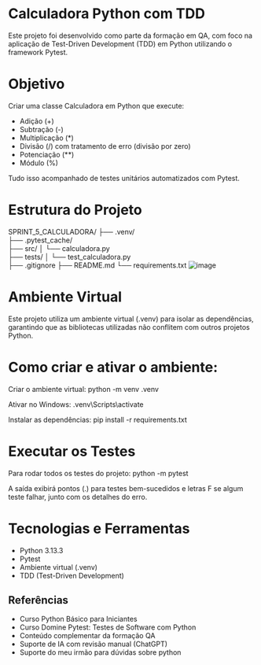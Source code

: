# Calculadora Python com TDD

Este projeto foi desenvolvido como parte da formação em QA, com foco na aplicação de Test-Driven Development (TDD) em Python utilizando o framework Pytest.

# Objetivo

Criar uma classe Calculadora em Python que execute:

- Adição (+)
- Subtração (-)
- Multiplicação (*)
- Divisão (/) com tratamento de erro (divisão por zero)
- Potenciação (**)
- Módulo (%)

Tudo isso acompanhado de testes unitários automatizados com Pytest.

# Estrutura do Projeto

SPRINT_5_CALCULADORA/
├── .venv/                    
├── .pytest_cache/            
├── src/
│   └── calculadora.py        
├── tests/
│   └── test_calculadora.py   
├── .gitignore
├── README.md
└── requirements.txt
![image](https://github.com/user-attachments/assets/2fe86cdf-8e75-440a-9fd5-17a00af8ca83)


# Ambiente Virtual

Este projeto utiliza um ambiente virtual (.venv) para isolar as dependências, garantindo que as bibliotecas utilizadas não conflitem com outros projetos Python.

# Como criar e ativar o ambiente:

Criar o ambiente virtual:
    python -m venv .venv

Ativar no Windows:
    .venv\Scripts\activate

Instalar as dependências:
    pip install -r requirements.txt

# Executar os Testes

Para rodar todos os testes do projeto:
    python -m pytest

A saída exibirá pontos (.) para testes bem-sucedidos e letras F se algum teste falhar, junto com os detalhes do erro.

# Tecnologias e Ferramentas

- Python 3.13.3
- Pytest
- Ambiente virtual (.venv)
- TDD (Test-Driven Development)

## Referências

- Curso Python Básico para Iniciantes
- Curso Domine Pytest: Testes de Software com Python
- Conteúdo complementar da formação QA
- Suporte de IA com revisão manual (ChatGPT)
- Suporte do meu irmão para dúvidas sobre python
